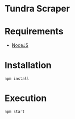 # Tundra Scraper

# Requirements
- [NodeJS](https://nodejs.org/)

# Installation
```
npm install
```

# Execution
```
npm start
```
